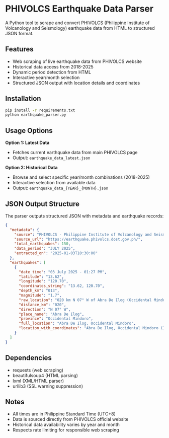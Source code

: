 # PHIVOLCS Earthquake Data Parser

A Python tool to scrape and convert PHIVOLCS (Philippine Institute of Volcanology and Seismology) earthquake data from HTML to structured JSON format.

## Features

- Web scraping of live earthquake data from PHIVOLCS website
- Historical data access from 2018-2025
- Dynamic period detection from HTML
- Interactive year/month selection
- Structured JSON output with location details and coordinates

## Installation

```bash
pip install -r requirements.txt
python earthquake_parser.py
```

## Usage Options

**Option 1: Latest Data**
- Fetches current earthquake data from main PHIVOLCS page
- Output: `earthquake_data_latest.json`

**Option 2: Historical Data**
- Browse and select specific year/month combinations (2018-2025)
- Interactive selection from available data
- Output: `earthquake_data_{YEAR}_{MONTH}.json`

## JSON Output Structure

The parser outputs structured JSON with metadata and earthquake records:

```json
{
  "metadata": {
    "source": "PHIVOLCS - Philippine Institute of Volcanology and Seismology",
    "source_url": "https://earthquake.phivolcs.dost.gov.ph/",
    "total_earthquakes": 150,
    "data_period": "JULY 2025",
    "extracted_on": "2025-01-03T10:30:00"
  },
  "earthquakes": [
    {
      "date_time": "03 July 2025 - 01:27 PM",
      "latitude": "13.62",
      "longitude": "120.70",
      "coordinates_string": "13.62, 120.70",
      "depth_km": "013",
      "magnitude": "1.7",
      "raw_location": "020 km N 07° W of Abra De Ilog (Occidental Mindoro)",
      "distance_km": "020",
      "direction": "N 07° W",
      "place_name": "Abra De Ilog",
      "province": "Occidental Mindoro",
      "full_location": "Abra De Ilog, Occidental Mindoro",
      "location_with_coordinates": "Abra De Ilog, Occidental Mindoro (13.62, 120.70)"
    }
  ]
}
```

## Dependencies

- requests (web scraping)
- beautifulsoup4 (HTML parsing)
- lxml (XML/HTML parser)
- urllib3 (SSL warning suppression)

## Notes

- All times are in Philippine Standard Time (UTC+8)
- Data is sourced directly from PHIVOLCS official website
- Historical data availability varies by year and month
- Respects rate limiting for responsible web scraping 